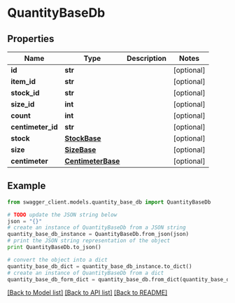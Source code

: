 # QuantityBaseDb


## Properties

Name | Type | Description | Notes
------------ | ------------- | ------------- | -------------
**id** | **str** |  | [optional] 
**item_id** | **str** |  | [optional] 
**stock_id** | **str** |  | [optional] 
**size_id** | **int** |  | [optional] 
**count** | **int** |  | [optional] 
**centimeter_id** | **str** |  | [optional] 
**stock** | [**StockBase**](StockBase.md) |  | [optional] 
**size** | [**SizeBase**](SizeBase.md) |  | [optional] 
**centimeter** | [**CentimeterBase**](CentimeterBase.md) |  | [optional] 

## Example

```python
from swagger_client.models.quantity_base_db import QuantityBaseDb

# TODO update the JSON string below
json = "{}"
# create an instance of QuantityBaseDb from a JSON string
quantity_base_db_instance = QuantityBaseDb.from_json(json)
# print the JSON string representation of the object
print QuantityBaseDb.to_json()

# convert the object into a dict
quantity_base_db_dict = quantity_base_db_instance.to_dict()
# create an instance of QuantityBaseDb from a dict
quantity_base_db_form_dict = quantity_base_db.from_dict(quantity_base_db_dict)
```
[[Back to Model list]](../README.md#documentation-for-models) [[Back to API list]](../README.md#documentation-for-api-endpoints) [[Back to README]](../README.md)
